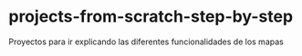 # projects-from-scratch-step-by-step
Proyectos para ir explicando las diferentes funcionalidades de los mapas
